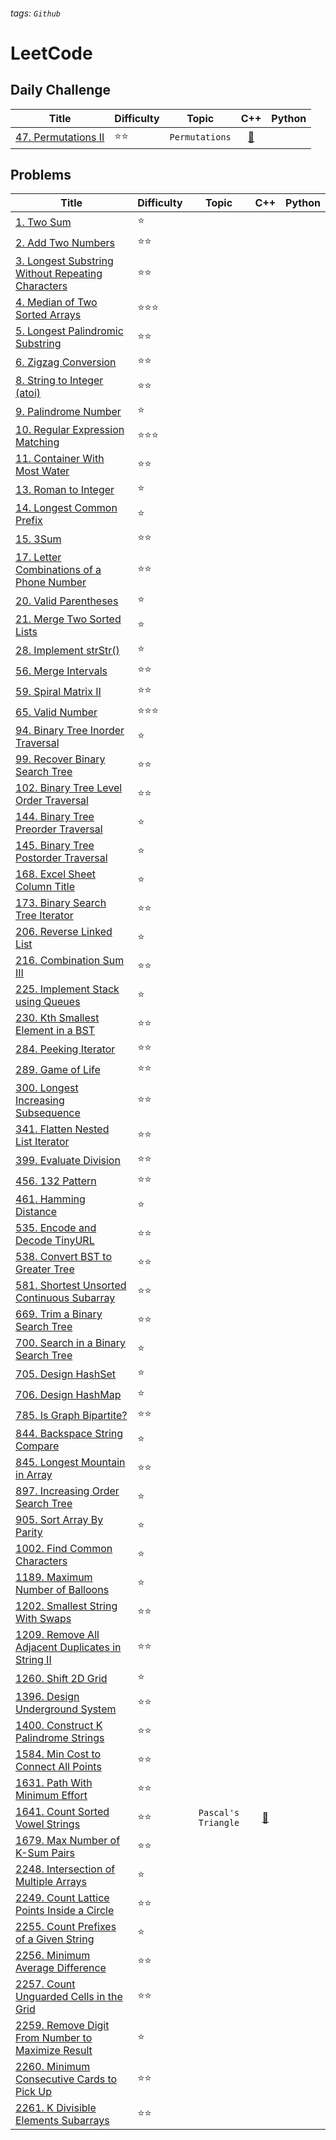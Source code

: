 ###### tags: `Github`
# LeetCode

## Daily Challenge

| Title | Difficulty | Topic | C++ | Python |
| ----- |------------| :---: | :-: | :----: |
|[47. Permutations II](https://leetcode.com/problems/permutations-ii)                                                                   |:star::star:      |`Permutations`                                             |[:page_facing_up:](https://github.com/yenju0425/LeetCode/blob/main/Solutions/47.%20Permutations%20II/CPP/Permutations_II.cpp)                                                      |        |

## Problems

| Title | Difficulty | Topic | C++ | Python |
| ----- |------------| :---: | :-: | :----: |
|[1. Two Sum](https://leetcode.com/problems/two-sum)                                                                                    |:star:            |                                                           |           |        |
|[2. Add Two Numbers](https://leetcode.com/problems/add-two-numbers)                                                                    |:star::star:      |                                                           |           |        |
|[3. Longest Substring Without Repeating Characters](https://leetcode.com/problems/longest-substring-without-repeating-characters)      |:star::star:      |                                                           |           |        |
|[4. Median of Two Sorted Arrays](https://leetcode.com/problems/median-of-two-sorted-arrays)                                            |:star::star::star:|                                                           |           |        |
|[5. Longest Palindromic Substring](https://leetcode.com/problems/longest-palindromic-substring)                                        |:star::star:      |                                                           |           |        |
|[6. Zigzag Conversion](https://leetcode.com/problems/zigzag-conversion)                                                                |:star::star:      |                                                           |           |        |
|[8. String to Integer (atoi)](https://leetcode.com/problems/string-to-integer-atoi)                                                    |:star::star:      |                                                           |           |        |
|[9. Palindrome Number](https://leetcode.com/problems/palindrome-number)                                                                |:star:            |                                                           |           |        |
|[10. Regular Expression Matching](https://leetcode.com/problems/regular-expression-matching)                                           |:star::star::star:|                                                           |           |        |
|[11. Container With Most Water](https://leetcode.com/problems/container-with-most-water)                                               |:star::star:      |                                                           |           |        |
|[13. Roman to Integer](https://leetcode.com/problems/roman-to-integer)                                                                 |:star:            |                                                           |           |        |
|[14. Longest Common Prefix ](https://leetcode.com/problems/longest-common-prefix)                                                      |:star:            |                                                           |           |        |
|[15. 3Sum](https://leetcode.com/problems/3sum)                                                                                         |:star::star:      |                                                           |           |        |
|[17. Letter Combinations of a Phone Number](https://leetcode.com/problems/letter-combinations-of-a-phone-number)                       |:star::star:      |                                                           |           |        |
|[20. Valid Parentheses](https://leetcode.com/problems/valid-parentheses)                                                               |:star:            |                                                           |           |        |
|[21. Merge Two Sorted Lists](https://leetcode.com/problems/merge-two-sorted-lists)                                                     |:star:            |                                                           |           |        |
|[28. Implement strStr()](https://leetcode.com/problems/implement-strstr)                                                               |:star:            |                                                           |           |        |
|[56. Merge Intervals](https://leetcode.com/problems/merge-intervals)                                                                   |:star::star:      |                                                           |           |        |
|[59. Spiral Matrix II](https://leetcode.com/problems/spiral-matrix-ii)                                                                 |:star::star:      |                                                           |           |        |
|[65. Valid Number](https://leetcode.com/problems/valid-number)                                                                         |:star::star::star:|                                                           |           |        |
|[94. Binary Tree Inorder Traversal](https://leetcode.com/problems/binary-tree-inorder-traversal)                                       |:star:            |                                                           |           |        |
|[99. Recover Binary Search Tree](https://leetcode.com/problems/recover-binary-search-tree)                                             |:star::star:      |                                                           |           |        |
|[102. Binary Tree Level Order Traversal](https://leetcode.com/problems/binary-tree-level-order-traversal)                              |:star::star:      |                                                           |           |        |
|[144. Binary Tree Preorder Traversal](https://leetcode.com/problems/binary-tree-preorder-traversal)                                    |:star:            |                                                           |           |        |
|[145. Binary Tree Postorder Traversal](https://leetcode.com/problems/binary-tree-postorder-traversal)                                  |:star:            |                                                           |           |        |
|[168. Excel Sheet Column Title](https://leetcode.com/problems/excel-sheet-column-title)                                                |:star:            |                                                           |           |        |
|[173. Binary Search Tree Iterator](https://leetcode.com/problems/binary-search-tree-iterator)                                          |:star::star:      |                                                           |           |        |
|[206. Reverse Linked List](https://leetcode.com/problems/reverse-linked-list)                                                          |:star:            |                                                           |           |        |
|[216. Combination Sum III](https://leetcode.com/problems/combination-sum-iii)                                                          |:star::star:      |                                                           |           |        |
|[225. Implement Stack using Queues](https://leetcode.com/problems/implement-stack-using-queues)                                        |:star:            |                                                           |           |        |
|[230. Kth Smallest Element in a BST](https://leetcode.com/problems/kth-smallest-element-in-a-bst)                                      |:star::star:      |                                                           |           |        |
|[284. Peeking Iterator](https://leetcode.com/problems/peeking-iterator)                                                                |:star::star:      |                                                           |           |        |
|[289. Game of Life](https://leetcode.com/problems/game-of-life)                                                                        |:star::star:      |                                                           |           |        |
|[300. Longest Increasing Subsequence](https://leetcode.com/problems/longest-increasing-subsequence)                                    |:star::star:      |                                                           |           |        |
|[341. Flatten Nested List Iterator](https://leetcode.com/problems/flatten-nested-list-iterator)                                        |:star::star:      |                                                           |           |        |
|[399. Evaluate Division](https://leetcode.com/problems/evaluate-division)                                                              |:star::star:      |                                                           |           |        |
|[456. 132 Pattern](https://leetcode.com/problems/132-pattern)                                                                          |:star::star:      |                                                           |           |        |
|[461. Hamming Distance](https://leetcode.com/problems/hamming-distance)                                                                |:star:            |                                                           |           |        |
|[535. Encode and Decode TinyURL](https://leetcode.com/problems/encode-and-decode-tinyurl)                                              |:star::star:      |                                                           |           |        |
|[538. Convert BST to Greater Tree](https://leetcode.com/problems/convert-bst-to-greater-tree)                                          |:star::star:      |                                                           |           |        |
|[581. Shortest Unsorted Continuous Subarray](https://leetcode.com/problems/shortest-unsorted-continuous-subarray)                      |:star::star:      |                                                           |           |        |
|[669. Trim a Binary Search Tree](https://leetcode.com/problems/trim-a-binary-search-tree)                                              |:star::star:      |                                                           |           |        |
|[700. Search in a Binary Search Tree](https://leetcode.com/problems/search-in-a-binary-search-tree)                                    |:star:            |                                                           |           |        |
|[705. Design HashSet](https://leetcode.com/problems/design-hashset)                                                                    |:star:            |                                                           |           |        |
|[706. Design HashMap](https://leetcode.com/problems/design-hashmap)                                                                    |:star:            |                                                           |           |        |
|[785. Is Graph Bipartite?](https://leetcode.com/problems/is-graph-bipartite)                                                           |:star::star:      |                                                           |           |        |
|[844. Backspace String Compare](https://leetcode.com/problems/backspace-string-compare)                                                |:star:            |                                                           |           |        |
|[845. Longest Mountain in Array](https://leetcode.com/problems/longest-mountain-in-array)                                              |:star::star:      |                                                           |           |        |
|[897. Increasing Order Search Tree](https://leetcode.com/problems/increasing-order-search-tree)                                        |:star:            |                                                           |           |        |
|[905. Sort Array By Parity](https://leetcode.com/problems/sort-array-by-parity)                                                        |:star:            |                                                           |           |        |
|[1002. Find Common Characters](https://leetcode.com/problems/find-common-characters)                                                   |:star:            |                                                           |           |        |
|[1189. Maximum Number of Balloons](https://leetcode.com/problems/maximum-number-of-balloons)                                           |:star:            |                                                           |           |        |
|[1202. Smallest String With Swaps](https://leetcode.com/problems/smallest-string-with-swaps)                                           |:star::star:      |                                                           |           |        |
|[1209. Remove All Adjacent Duplicates in String II](https://leetcode.com/problems/remove-all-adjacent-duplicates-in-string-ii)         |:star::star:      |                                                           |           |        |
|[1260. Shift 2D Grid](https://leetcode.com/problems/shift-2d-grid)                                                                     |:star:            |                                                           |           |        |
|[1396. Design Underground System](https://leetcode.com/problems/design-underground-system)                                             |:star::star:      |                                                           |           |        |
|[1400. Construct K Palindrome Strings](https://leetcode.com/problems/construct-k-palindrome-strings)                                   |:star::star:      |                                                           |           |        |
|[1584. Min Cost to Connect All Points](https://leetcode.com/problems/min-cost-to-connect-all-points)                                   |:star::star:      |                                                           |           |        |
|[1631. Path With Minimum Effort](https://leetcode.com/problems/path-with-minimum-effort)                                               |:star::star:      |                                                           |           |        |
|[1641. Count Sorted Vowel Strings](https://leetcode.com/problemset/all)                                                                |:star::star:      |`Pascal's Triangle`                                        |[:page_facing_up:](https://github.com/yenju0425/LeetCode/blob/main/Solutions/1641.%20Count%20Sorted%20Vowel%20Strings/Count_Sorted_Vowel_Strings.cpp)                                           |      |
|[1679. Max Number of K-Sum Pairs](https://leetcode.com/problems/max-number-of-k-sum-pairs)                                             |:star::star:      |                                                           |           |        |
|[2248. Intersection of Multiple Arrays](https://leetcode.com/problems/intersection-of-multiple-arrays)                                 |:star:            |                                                           |           |        |
|[2249. Count Lattice Points Inside a Circle](https://leetcode.com/problems/count-lattice-points-inside-a-circle)                       |:star::star:      |                                                           |           |        |
|[2255. Count Prefixes of a Given String](https://leetcode.com/problems/count-prefixes-of-a-given-string)                               |:star:            |                                                           |           |        |
|[2256. Minimum Average Difference](https://leetcode.com/problems/minimum-average-difference)                                           |:star::star:      |                                                           |           |        |
|[2257. Count Unguarded Cells in the Grid](https://leetcode.com/problems/count-unguarded-cells-in-the-grid)                             |:star::star:      |                                                           |           |        |
|[2259. Remove Digit From Number to Maximize Result](https://leetcode.com/problems/remove-digit-from-number-to-maximize-result)         |:star:            |                                                           |           |        |
|[2260. Minimum Consecutive Cards to Pick Up](https://leetcode.com/problems/minimum-consecutive-cards-to-pick-up)                       |:star::star:      |                                                           |           |        |
|[2261. K Divisible Elements Subarrays](https://leetcode.com/problems/k-divisible-elements-subarrays)                                   |:star::star:      |                                                           |           |        |